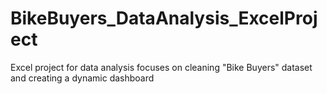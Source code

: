 # BikeBuyers_DataAnalysis_ExcelProject
Excel project for data analysis focuses on cleaning "Bike Buyers" dataset and creating a dynamic dashboard
